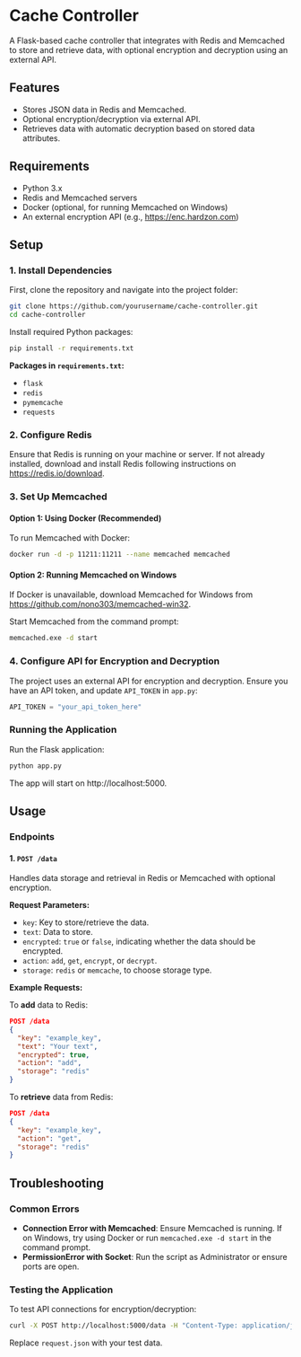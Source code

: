 
# Cache Controller

A Flask-based cache controller that integrates with Redis and Memcached to store and retrieve data, with optional encryption and decryption using an external API.

## Features
- Stores JSON data in Redis and Memcached.
- Optional encryption/decryption via external API.
- Retrieves data with automatic decryption based on stored data attributes.

## Requirements
- Python 3.x
- Redis and Memcached servers
- Docker (optional, for running Memcached on Windows)
- An external encryption API (e.g., https://enc.hardzon.com)

## Setup

### 1. Install Dependencies
First, clone the repository and navigate into the project folder:
```bash
git clone https://github.com/yourusername/cache-controller.git
cd cache-controller
```

Install required Python packages:
```bash
pip install -r requirements.txt
```

**Packages in `requirements.txt`:**
- `flask`
- `redis`
- `pymemcache`
- `requests`

### 2. Configure Redis
Ensure that Redis is running on your machine or server. If not already installed, download and install Redis following instructions on https://redis.io/download.

### 3. Set Up Memcached

#### Option 1: Using Docker (Recommended)
To run Memcached with Docker:
```bash
docker run -d -p 11211:11211 --name memcached memcached
```

#### Option 2: Running Memcached on Windows
If Docker is unavailable, download Memcached for Windows from https://github.com/nono303/memcached-win32.

Start Memcached from the command prompt:
```cmd
memcached.exe -d start
```

### 4. Configure API for Encryption and Decryption
The project uses an external API for encryption and decryption. Ensure you have an API token, and update `API_TOKEN` in `app.py`:
```python
API_TOKEN = "your_api_token_here"
```

### Running the Application
Run the Flask application:
```bash
python app.py
```

The app will start on http://localhost:5000.

## Usage

### Endpoints

#### 1. `POST /data`
Handles data storage and retrieval in Redis or Memcached with optional encryption.

**Request Parameters:**
- `key`: Key to store/retrieve the data.
- `text`: Data to store.
- `encrypted`: `true` or `false`, indicating whether the data should be encrypted.
- `action`: `add`, `get`, `encrypt`, or `decrypt`.
- `storage`: `redis` or `memcache`, to choose storage type.

**Example Requests:**

To **add** data to Redis:
```json
POST /data
{
  "key": "example_key",
  "text": "Your text",
  "encrypted": true,
  "action": "add",
  "storage": "redis"
}
```

To **retrieve** data from Redis:
```json
POST /data
{
  "key": "example_key",
  "action": "get",
  "storage": "redis"
}
```

## Troubleshooting

### Common Errors
- **Connection Error with Memcached**: Ensure Memcached is running. If on Windows, try using Docker or run `memcached.exe -d start` in the command prompt.
- **PermissionError with Socket**: Run the script as Administrator or ensure ports are open.

### Testing the Application
To test API connections for encryption/decryption:
```bash
curl -X POST http://localhost:5000/data -H "Content-Type: application/json" -d @request.json
```

Replace `request.json` with your test data.
